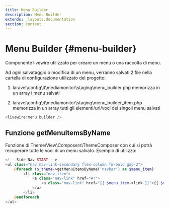 ```yaml
---
title: Menu Builder
description: Menu Builder
extends: _layouts.documentation
section: content
---
```


# Menu Builder {#menu-builder}

Componente livewire utilizzato per creare un menu o una raccolta di menu. 

Ad ogni salvataggio o modifica di un menu, verranno salvati 2 file nella cartella di configurazione utilizzato del progetto:

1. laravel\config\it\mediamonitor\staging\menu_builder.php
memorizza in un array i menu salvati

2. laravel\config\it\mediamonitor\staging\menu_builder_item.php
memorizza in un array tutti gli elementi/url/voci dei singoli menu salvati

```php
<livewire:menu.builder />
```

## Funzione getMenuItemsByName

Funzione di Theme\View\Composers\ThemeComposer con cui si potrà recuperare tutte le voci di un menu salvato. Esempio di utilizzo:

```php
<!-- Side Nav START -->
<ul class="nav nav-link-secondary flex-column fw-bold gap-2">
    @foreach ($_theme->getMenuItemsByName('navbar') as $menu_item)
        <li class="nav-item">
            <a class="nav-link" href="#!">
                <a class="nav-link" href="{{ $menu_item->link }}">{{ $menu_item->label }}</a>
            </a>
        </li>
    @endforeach
</ul>
```